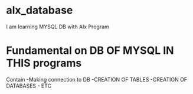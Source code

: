 # alx_database
I am learning MYSQL DB with Alx Program 

# Fundamental on DB OF MYSQL IN THIS programs
  Contain  -Making connection to DB
           -CREATION OF TABLES
           -CREATION OF DATABASES
	   - ETC
           
